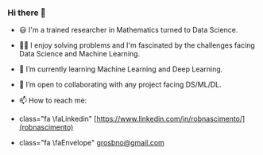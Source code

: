 ### Hi there 👋

- 😃 I'm a trained researcher in Mathematics turned to Data Science. 

- ✍🏽 I enjoy solving problems and I'm fascinated by the challenges facing Data Science and Machine Learning.

- 🌱 I’m currently learning Machine Learning and Deep Learning.

- 👯 I’m open to collaborating with any project facing DS/ML/DL.

- 📫 How to reach me: 

- class="fa \faLinkedin" [https://www.linkedin.com/in/robnascimento/](robnascimento)

- class="fa \faEnvelope" [grosbno@gmail.com](grosbno@gmail.com)

<!--
**robnascimento/robnascimento** is a ✨ _special_ ✨ repository because its `README.md` (this file) appears on your GitHub profile.

Here are some ideas to get you started:

- 🔭 I’m currently working on ...
- 🌱 I’m currently learning ...
- 👯 I’m looking to collaborate on ...
- 🤔 I’m looking for help with ...
- 💬 Ask me about ...
- 📫 How to reach me: ...
- 😄 Pronouns: ...
- ⚡ Fun fact: ...
-->
